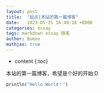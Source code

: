 ```yaml
---
layout: post
title:  "起点|本站的第一篇博客"
date:   2023-05-31 16:40:18 +0800
categories: essay
tags: markdown essay 随笔
author: Bumon
mathjax: true
---
```


* content
{:toc}

本站的第一篇博客，希望是个好的开始:D





```python
println("Hello World！")
```